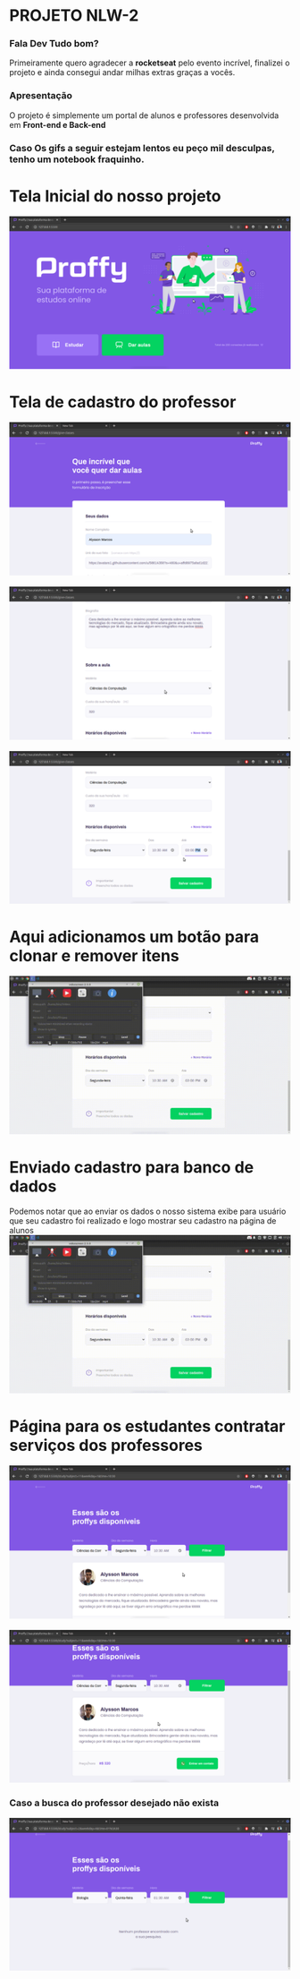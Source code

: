 # PROJETO NLW-2

### Fala Dev Tudo bom?
Primeiramente quero agradecer a **rocketseat** pelo evento incrível, finalizei o projeto e ainda consegui andar milhas extras graças a vocês. 

### Apresentação
O projeto é simplemente um portal de alunos e professores desenvolvida em **Front-end e Back-end**
### Caso Os gifs a seguir estejam lentos eu peço mil desculpas, tenho um notebook fraquinho.

# Tela Inicial do nosso projeto
![Tela Inicial](https://github.com/AlyssonMarcos/nlw-2/blob/master/gitImages/home.png)

# Tela de cadastro do professor
![Tela de cadastro do professor](https://github.com/AlyssonMarcos/nlw-2/blob/master/gitImages/professor.png)
&nbsp;
![Tela de cadastro do professor](https://github.com/AlyssonMarcos/nlw-2/blob/master/gitImages/professor2.png)
&nbsp;
![Tela de cadastro do professor](https://github.com/AlyssonMarcos/nlw-2/blob/master/gitImages/professor3.png)

# Aqui adicionamos um botão para clonar e remover itens
![adicionando e removendo botão](https://github.com/AlyssonMarcos/nlw-2/blob/master/gitImages/remove-butao.gif)

# Enviado cadastro para banco de dados
Podemos notar que ao enviar os dados o nosso sistema exibe para usuário que seu cadastro foi realizado e logo mostrar seu cadastro na página de alunos
<br>
![Tela de cadastro do professor submit](https://github.com/AlyssonMarcos/nlw-2/blob/master/gitImages/submit.gif)
# Página para os estudantes contratar serviços dos professores
![pagina estudante](https://github.com/AlyssonMarcos/nlw-2/blob/master/gitImages/estudante.png)
&nbsp;
![pagina estudante](https://github.com/AlyssonMarcos/nlw-2/blob/master/gitImages/estudante2.png)

### Caso a busca do professor desejado não exista
![pagina estudante](https://github.com/AlyssonMarcos/nlw-2/blob/master/gitImages/estudante3.png)
